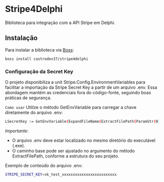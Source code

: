 # Stripe4Delphi

Biblioteca para integração com a API Stripe em Delphi.

## Instalação

Para instalar a biblioteca via [Boss](https://github.com/HashLoad/boss):

```bash
boss install castrodev37/stripe4delphi
```
### Configuração da Secret Key
O projeto disponibiliza a unit Stripe.Config.EnvironmentVariables para facilitar a importação da Stripe Secret Key a partir de um arquivo .env.
Essa abordagem mantém as credenciais fora do código-fonte, seguindo boas práticas de segurança.

`Como usar`
Utilize o método GetEnvVariable para carregar a chave diretamente do arquivo .env:

```bash
LSecretKey := GetEnvVariable(ExpandFileName(ExtractFilePath(ParamStr(0)) + '.env'), 'STRIPE_SECRET_KEY');
```
_Importante:_

* O arquivo .env deve estar localizado no mesmo diretório do executável (.exe).
* O caminho base pode ser ajustado no argumento do método ExtractFilePath, conforme a estrutura do seu projeto.

Exemplo de conteúdo do arquivo .env:

```bash
STRIPE_SECRET_KEY=sk_test_xxxxxxxxxxxxxxxxxxxxxxxxx
```
